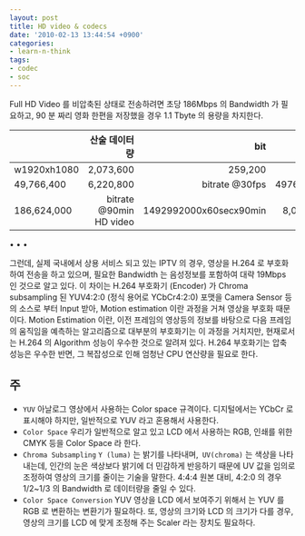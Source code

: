 ```yaml
---
layout: post
title: HD video & codecs
date: '2010-02-13 13:44:54 +0900'
categories:
- learn-n-think
tags:
- codec
- soc
---
```


Full HD Video 를 비압축된 상태로 전송하려면 초당 186Mbps 의 Bandwidth 가 필요하고, 90 분 짜리 영화 한편을 저장했을 경우 1.1 Tbyte 의 용량을 차지한다.

&nbsp;|산술 데이터량|bit|in byte|Resolution consideration
---|--:|--:|--:|--:
w1920xh1080|2,073,600|259,200|bits per frame|2073600x24bits
49,766,400|6,220,800|bitrate @30fps|49766400x30frames|1,492,992,000
186,624,000|bitrate @90min HD video|1492992000x60secx90min|8,062,156,800,000|1,007,769,600,000

<div class="spacer">• • •</div>

그런데, 실제 국내에서 상용 서비스 되고 있는 IPTV 의 경우, 영상을 H.264 로 부호화하여 전송을 하고 있으며, 필요한 Bandwidth 는 음성정보를 포함하여 대략 19Mbps 인 것으로 알고 있다. 이 차이는 H.264 부호화기 (Encoder) 가 Chroma subsampling 된 YUV4:2:0 (정식 용어로 YCbCr4:2:0) 포맷을 Camera Sensor 등의 소스로 부터 Input 받아, Motion estimation 이란 과정을 거쳐 영상을 부호화 때문이다. Motion Estimation 이란, 이전 프레임의 영상등의 정보를 바탕으로 다음 프레임의 움직임을 예측하는 알고리즘으로 대부분의 부호화기는 이 과정을 거치지만, 현재로서는 H.264 의 Algorithm 성능이 우수한 것으로 알려져 있다. H.264 부호화기는 압축 성능은 우수한 반면, 그 복잡성으로 인해 엄청난 CPU 연산량을 필요로 한다.

## 주

- `YUV` 아날로그 영상에서 사용하는 Color space 규격이다. 디지털에서는 YCbCr 로 표시해야 하지만, 일반적으로 YUV 라고 혼용해서 사용한다.
- `Color Space` 우리가 일반적으로 알고 있고 LCD 에서 사용하는 RGB, 인쇄를 위한 CMYK 등을 Color Space 라 한다.
- `Chroma Subsampling` `Y (luma)` 는 밝기를 나타내며,` UV(chroma)` 는 색상을 나타내는데, 인간의 눈은 색상보다 밝기에 더 민감하게 반응하기 때문에 UV 값을 임의로 조정하여 영상의 크기를 줄이는 기술을 말한다. 4:4:4 원본 대비, 4:2:0 의 경우 1/2~1/3 의 Bandwidth 로 데이터량을 줄일 수 있다.
- `Color Space Conversion` YUV 영상을 LCD 에서 보여주기 위해서 는 YUV 를 RGB 로 변환하는 변환기가 필요하다. 또, 영상의 크기와 LCD 의 크기가 다를 경우, 영상의 크기를 LCD 에 맞게 조정해 주는 Scaler 라는 장치도 필요하다.
